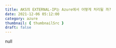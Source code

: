 ```yaml
---
title: AKS의 EXTERNAL-IP는 Azure에서 어떻게 처리될 까?
date: 2021-12-06 05:12:00
category: azure
thumbnail: { thumbnailSrc }
draft: false
---
```


null
